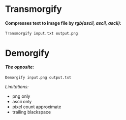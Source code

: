 Transmorgify
===========

#### Compresses text to image file by *rgb(ascii, ascii, ascii):*  
``` Transmorgify input.txt output.png ```  
  

Demorgify
=========

#### *The opposite:*
``` Demorgify input.png output.txt ```

_Limitations:_
  - png only
  - ascii only
  - pixel count approximate
  - trailing blackspace 
